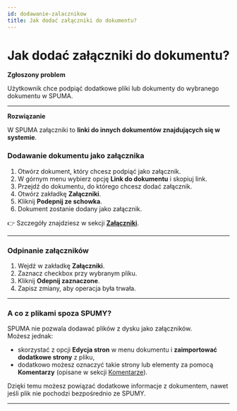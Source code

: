 ```yaml
---
id: dodawanie-zalacznikow
title: Jak dodać załączniki do dokumentu?
---
```


# Jak dodać załączniki do dokumentu?  

**Zgłoszony problem**  

Użytkownik chce podpiąć dodatkowe pliki lub dokumenty do wybranego dokumentu w SPUMA.  

---

**Rozwiązanie**  

W SPUMA załączniki to **linki do innych dokumentów znajdujących się w systemie**.  

### Dodawanie dokumentu jako załącznika  

1. Otwórz dokument, który chcesz podpiąć jako załącznik.  
2. W górnym menu wybierz opcję **Link do dokumentu** i skopiuj link.  
3. Przejdź do dokumentu, do którego chcesz dodać załącznik.  
4. Otwórz zakładkę **Załączniki**.  
5. Kliknij **Podepnij ze schowka**.  
6. Dokument zostanie dodany jako załącznik.  

👉 Szczegóły znajdziesz w sekcji [**Załączniki**](../przetwarzanie-pojedynczego-dokumentu/Zalaczniki.md).  

---

### Odpinanie załączników  

1. Wejdź w zakładkę **Załączniki**.  
2. Zaznacz checkbox przy wybranym pliku.  
3. Kliknij **Odepnij zaznaczone**.  
4. Zapisz zmiany, aby operacja była trwała.  

---

### A co z plikami spoza SPUMY?  

SPUMA nie pozwala dodawać plików z dysku jako załączników.  
Możesz jednak:  

- skorzystać z opcji **Edycja stron** w menu dokumentu i **zaimportować dodatkowe strony** z pliku,  
- dodatkowo możesz oznaczyć takie strony lub elementy za pomocą **Komentarzy** (opisane w sekcji [Komentarze](../przetwarzanie-pojedynczego-dokumentu/pasek-narzedzi-dokumentu.md#nowy-komentarz)).  

Dzięki temu możesz powiązać dodatkowe informacje z dokumentem, nawet jeśli plik nie pochodzi bezpośrednio ze SPUMY.  

---
